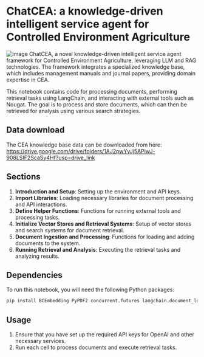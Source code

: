 # ChatCEA: a knowledge-driven intelligent service agent for Controlled Environment Agriculture
![image](https://github.com/user-attachments/assets/92254759-a621-472f-be14-1da692a26b4e)
ChatCEA, a novel knowledge-driven intelligent service agent framework for Controlled Environment Agriculture, leveraging LLM and RAG technologies. The framework integrates a specialized knowledge base, which includes management manuals and journal papers, providing domain expertise in CEA.

This notebook contains code for processing documents, performing retrieval tasks using LangChain, and interacting with external tools such as Nougat. The goal is to process and store documents, which can then be retrieved for analysis using various search strategies.

## Data download
The CEA knowledge base data can be downloaded from here: https://drive.google.com/drive/folders/1AJ2pwYyJj5APiwJ-908LSIF2ScaSy4Hf?usp=drive_link

## Sections

1. **Introduction and Setup**: Setting up the environment and API keys.
2. **Import Libraries**: Loading necessary libraries for document processing and API interactions.
3. **Define Helper Functions**: Functions for running external tools and processing tasks.
4. **Initialize Vector Stores and Retrieval Systems**: Setup of vector stores and search systems for document retrieval.
5. **Document Ingestion and Processing**: Functions for loading and adding documents to the system.
6. **Running Retrieval and Analysis**: Executing the retrieval tasks and analyzing results.

## Dependencies

To run this notebook, you will need the following Python packages:

```bash
pip install BCEmbedding PyPDF2 concurrent.futures langchain.document_loaders langchain.retrievers langchain.retrievers.multi_vector langchain.storage langchain.text_splitter langchain_community.chat_models langchain_community.vectorstores langchain_core.documents langchain_core.output_parsers langchain_core.prompts langchain_core.runnables langchain_openai os ragas ragas.llms.base ragas.metrics subprocess time tqdm uuid
```

## Usage

1. Ensure that you have set up the required API keys for OpenAI and other necessary services.
2. Run each cell to process documents and execute retrieval tasks.
